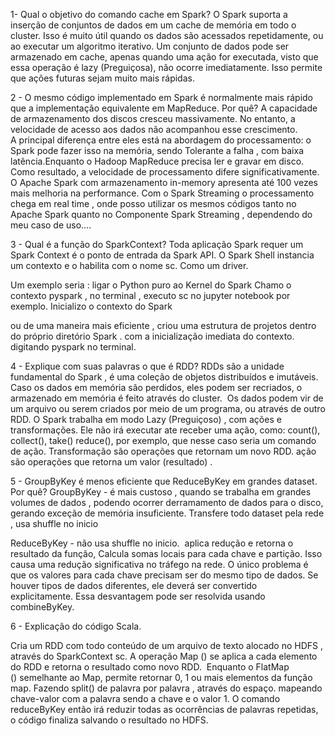 1- Qual o objetivo do comando cache em Spark? 
O Spark suporta a inserção de conjuntos de dados em um cache de memória em todo o cluster. Isso é muito útil quando os dados são acessados ​​repetidamente, ou ao executar um algoritmo iterativo. Um conjunto de dados pode ser armazenado em cache, apenas quando  uma ação for executada, visto que essa operação é lazy (Preguiçosa), não ocorre imediatamente.
Isso permite que ações futuras sejam muito mais rápidas.

2 - O mesmo código implementado em Spark é normalmente mais rápido que a implementação equivalente em MapReduce. Por quê? 
A capacidade de armazenamento dos discos cresceu massivamente. No entanto, a velocidade de acesso aos dados não acompanhou esse crescimento.  
A principal diferença entre eles está na abordagem do processamento: o Spark pode fazer isso na memória, sendo Tolerante a falha , com baixa latência.Enquanto o Hadoop MapReduce precisa ler e gravar em disco. 
Como resultado, a velocidade de processamento difere significativamente. 
O Apache Spark com armazenamento in-memory apresenta até 100 vezes mais melhoria na performance. Com o Spark Streaming o processamento chega em real time ,  onde posso utilizar os mesmos códigos tanto no Apache Spark quanto no Componente Spark Streaming , dependendo do meu caso de uso…. 

3 - Qual é a função do SparkContext? 
Toda aplicação Spark requer um Spark Context  é o ponto de entrada da Spark API. 
O Spark Shell instancia um contexto e o habilita com o nome sc. 
Como um driver.

Um exemplo seria :
ligar o Python puro ao Kernel do Spark
Chamo o contexto pyspark , no terminal ,  executo sc no jupyter notebook por exemplo. Inicializo o contexto do Spark

ou de uma maneira mais eficiente , criou uma estrutura de projetos dentro do próprio diretório Spark . com a inicialização imediata do contexto. digitando pyspark no terminal.

4 - Explique com suas palavras o que é RDD?
RDDs são a unidade fundamental do Spark , é uma coleção de objetos distribuídos e imutáveis. Caso os dados em memória são perdidos, eles podem ser recriados, o armazenado em memória é feito através do cluster.  Os dados podem vir de um arquivo ou serem criados por meio de um programa, ou através de outro RDD.
O Spark trabalha em modo Lazy (Preguiçoso) , com ações e transformações.
Ele não irá executar ate receber uma ação, como: count(), collect(), take() reduce(), por exemplo, que nesse caso seria um comando de ação.
Transformação são operações que retornam um novo RDD. ação são operações que retorna um valor (resultado) .

5 - GroupByKey é menos eficiente que ReduceByKey em grandes dataset. Por quê? 
GroupByKey - é mais custoso , quando se trabalha em grandes volumes de dados , podendo ocorrer derramamento de dados para o disco, gerando exceção de memória insuficiente. Transfere todo dataset pela rede , usa shuffle no inicio 

ReduceByKey  - não usa shuffle no inicio.  aplica redução e retorna o resultado da função, Calcula somas locais para cada chave e partição. Isso causa uma redução significativa no tráfego na rede. O único problema é que os valores para cada chave precisam ser do mesmo tipo de dados. Se houver tipos de dados diferentes, ele deverá ser convertido explicitamente. Essa desvantagem pode ser resolvida usando combineByKey.

6 - Explicação do código Scala.

Cria um RDD com todo conteúdo de um arquivo de texto alocado no HDFS , através do SparkContext sc.
A operação Map () se aplica a cada elemento do RDD e retorna o resultado como novo RDD.  Enquanto o FlatMap () semelhante ao Map, permite retornar 0, 1 ou mais elementos da função map. Fazendo split() de palavra por palavra , através do espaço. mapeando chave-valor com a palavra sendo a chave e o valor 1.
O comando reduceByKey então irá reduzir todas as ocorrências de palavras repetidas,  o código finaliza salvando o resultado no HDFS.
 
